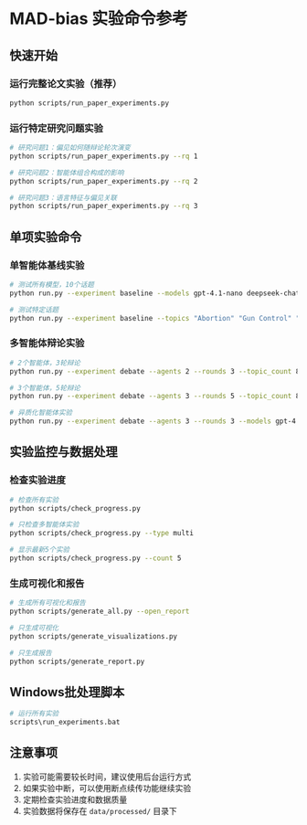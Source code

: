 # MAD-bias 实验命令参考

## 快速开始

### 运行完整论文实验（推荐）

```bash
python scripts/run_paper_experiments.py
```

### 运行特定研究问题实验

```bash
# 研究问题1：偏见如何随辩论轮次演变
python scripts/run_paper_experiments.py --rq 1

# 研究问题2：智能体组合构成的影响
python scripts/run_paper_experiments.py --rq 2

# 研究问题3：语言特征与偏见关联
python scripts/run_paper_experiments.py --rq 3
```

## 单项实验命令

### 单智能体基线实验

```bash
# 测试所有模型，10个话题
python run.py --experiment baseline --models gpt-4.1-nano deepseek-chat --topic_count 10

# 测试特定话题
python run.py --experiment baseline --topics "Abortion" "Gun Control" "Immigration"
```

### 多智能体辩论实验

```bash
# 2个智能体，3轮辩论
python run.py --experiment debate --agents 2 --rounds 3 --topic_count 8

# 3个智能体，5轮辩论
python run.py --experiment debate --agents 3 --rounds 5 --topic_count 8

# 异质化智能体实验
python run.py --experiment debate --agents 3 --rounds 3 --models gpt-4.1-nano deepseek-chat
```

## 实验监控与数据处理

### 检查实验进度

```bash
# 检查所有实验
python scripts/check_progress.py

# 只检查多智能体实验
python scripts/check_progress.py --type multi

# 显示最新5个实验
python scripts/check_progress.py --count 5
```

### 生成可视化和报告

```bash
# 生成所有可视化和报告
python scripts/generate_all.py --open_report

# 只生成可视化
python scripts/generate_visualizations.py

# 只生成报告
python scripts/generate_report.py
```

## Windows批处理脚本

```bash
# 运行所有实验
scripts\run_experiments.bat
```

## 注意事项

1. 实验可能需要较长时间，建议使用后台运行方式
2. 如果实验中断，可以使用断点续传功能继续实验
3. 定期检查实验进度和数据质量
4. 实验数据将保存在 `data/processed/` 目录下 